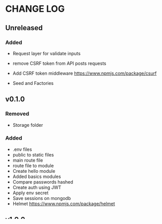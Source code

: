 # CHANGE LOG

## Unreleased

### Added
- Request layer for validate inputs

- remove CSRF token from API posts requests
- Add CSRF token middleware https://www.npmjs.com/package/csurf
- Seed and Factories

## v0.1.0
### Removed
- Storage folder

### Added
- .env files
- public to static files
- main route file
- route file to module
- Create hello module
- Added basics modules
- Compare passwords hashed
- Create auth using JWT
- Apply env secret
- Save sessions on mongodb
- Helmet https://www.npmjs.com/package/helmet

## v1.0.0
### Removed
- mongoose
- JWT
- Bcrypt

### Added
- Bookshelf
- Docker to run application
- Passport with Github strategy
